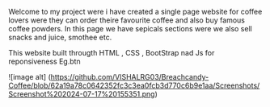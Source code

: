 Welcome to my project were i have created a single page website for coffee lovers were they can order theire favourite coffee and also buy famous coffee powders.
In this page we have sepicals sections were we also sell snacks and juice, smothee etc.

This website built througth HTML , CSS , BootStrap nad Js for reponsiveness  Eg.btn 

![image alt] (https://github.com/VISHALRG03/Breachcandy-Coffee/blob/62a19a78c0642352fc3c3ea0fcb3d770c6b9e1aa/Screenshots/Screenshot%202024-07-17%20155351.png)
